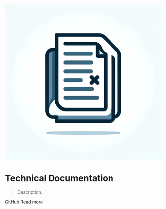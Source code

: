 ![logo](assets/cover.png)

# Technical Documentation

> Description.

[GitHub](https://github.com/NielsDegrande/docs/)
[Read more](#docs)

